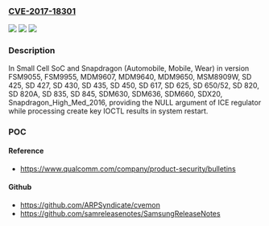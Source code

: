 ### [CVE-2017-18301](https://cve.mitre.org/cgi-bin/cvename.cgi?name=CVE-2017-18301)
![](https://img.shields.io/static/v1?label=Product&message=n%2Fa&color=blue)
![](https://img.shields.io/static/v1?label=Version&message=n%2Fa&color=blue)
![](https://img.shields.io/static/v1?label=Vulnerability&message=n%2Fa&color=brighgreen)

### Description

In Small Cell SoC and Snapdragon (Automobile, Mobile, Wear) in version FSM9055, FSM9955, MDM9607, MDM9640, MDM9650, MSM8909W, SD 425, SD 427, SD 430, SD 435, SD 450, SD 617, SD 625, SD 650/52, SD 820, SD 820A, SD 835, SD 845, SDM630, SDM636, SDM660, SDX20, Snapdragon_High_Med_2016, providing the NULL argument of ICE regulator while processing create key IOCTL results in system restart.

### POC

#### Reference
- https://www.qualcomm.com/company/product-security/bulletins

#### Github
- https://github.com/ARPSyndicate/cvemon
- https://github.com/samreleasenotes/SamsungReleaseNotes


